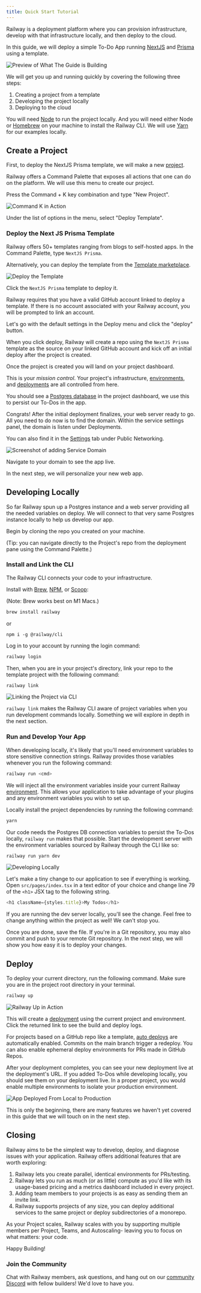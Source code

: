 ```yaml
---
title: Quick Start Tutorial
---
```


Railway is a deployment platform where you can provision infrastructure,
develop with that infrastructure locally, and then deploy to the cloud.

In this guide, we will deploy a simple To-Do App running [NextJS](https://nextjs.org/docs/getting-started) and [Prisma](https://www.prisma.io/docs/) using a template.

<Image src="/images/getting-started/1-railway-getting-started.gif"
alt="Preview of What The Guide is Building"
layout="intrinsic"
width={800} height={455} quality={100} />

We will get you up and running quickly by covering the following three steps:

1. Creating a project from a template
2. Developing the project locally
3. Deploying to the cloud

You will need [Node](https://nodejs.org/en/download/) to run the project locally. And you will need either Node or [Homebrew](https://brew.sh/) on your machine to install the Railway CLI. We will use [Yarn](https://yarnpkg.com/) for our examples locally.

## Create a Project

First, to deploy the NextJS Prisma template, we will make a new [project](develop/projects).

Railway offers a Command Palette that exposes all actions that one can do on the platform. We will use this menu to create our project.

Press the Command + K key combination and type "New Project".

<Image src="/images/getting-started/2-railway-getting-started-create-a-project.gif"
alt="Command K in Action"
layout="intrinsic"
width={800} height={455} quality={80} />

Under the list of options in the menu, select "Deploy Template".

### Deploy the Next JS Prisma Template

Railway offers 50+ templates ranging from blogs to self-hosted apps. In the Command Palette, type `NextJS Prisma`.

Alternatively, you can deploy the template from the [Template marketplace](https://railway.app/templates).

<Image src="/images/getting-started/3-railway-getting-started-deploy-template.gif"
alt="Deploy the Template"
layout="intrinsic"
width={800} height={448} quality={80} />

Click the `NextJS Prisma` template to deploy it.

Railway requires that you have a valid GitHub account linked to deploy a template. If there is no account associated with your Railway account, you will be prompted to link an account.

Let's go with the default settings in the Deploy menu and click the "deploy" button.

When you click deploy, Railway will create a repo using the `NextJS Prisma` template as the source on your linked GitHub account and kick off an initial deploy after the project is created.

Once the project is created you will land on your project dashboard.

This is your _mission control_. Your project's infrastructure, [environments](develop/environments), and [deployments](deploy/deployments) are all
controlled from here.

You should see a [Postgres database](databases/postgresql) in the project dashboard, we use this to persist our To-Dos in the app.

Congrats! After the initial deployment finalizes, your web server ready to go. All you need to do now is to find the domain.  Within the service settings panel, the domain is listen under Deployments.  

You can also find it in the [Settings](deploy/exposing-your-app) tab under Public Networking.

<Image
src="/images/getting-started/4-railway-getting-started-domain-link.png"
alt="Screenshot of adding Service Domain"
layout="responsive"
width={800} height={287} quality={80} />

Navigate to your domain to see the app live.

In the next step, we will personalize your new web app.

## Developing Locally

So far Railway spun up a Postgres instance and a web server providing all the needed variables on deploy. We will connect to that very same Postgres instance locally to help us develop our app.

Begin by cloning the repo you created on your machine.

(Tip: you can navigate directly to the Project's repo from the deployment pane using the Command Palette.)

### Install and Link the CLI

The Railway CLI connects your code to your infrastructure.

Install with [Brew](https://brew.sh), [NPM](https://www.npmjs.com/package/@railway/cli), or [Scoop](develop/cli#install):

(Note: Brew works best on M1 Macs.)

```bash
brew install railway
```
or
```
npm i -g @railway/cli
```

Log in to your account by running the login command:
```bash
railway login
```

Then, when you are in your project's directory, link your repo to the template project with the following command:
```bash
railway link
```

<Image src="/images/getting-started/5-railway-getting-started-link-cli.gif"
alt="Linking the Project via CLI"
layout="intrinsic"
width={800} height={303} quality={80} />

`railway link` makes the Railway CLI aware of project variables when you run development commands locally. Something we will explore in depth in the next section.

### Run and Develop Your App

When developing locally, it's likely that you'll need environment variables to store sensitive connection strings. Railway provides those variables whenever you run the following command:
```bash
railway run <cmd>
```

We will inject all the environment variables inside your current Railway
[environment](develop/environments). This allows your application to take advantage of your plugins and any environment variables you wish to set up.

Locally install the project dependencies by running the following command:
```bash
yarn
```

Our code needs the Postgres DB connection variables to persist the To-Dos locally, `railway run` makes that possible.
Start the development server with the environment variables sourced by Railway through the CLI like so:
```bash
railway run yarn dev
```

<Image src="/images/getting-started/6-railway-getting-started-run-locally.gif"
alt="Developing Locally"
layout="intrinsic"
width={800} height={483} quality={100} />

Let's make a tiny change to our application to see if everything is working.
Open `src/pages/index.tsx` in a text editor of your choice and change line 79 of the `<h1>` JSX tag to the following string.

```javascript
<h1 className={styles.title}>My Todos</h1>
```

If you are running the dev server locally, you'll see the change. Feel free to change anything within the project as well! We can't stop you.

Once you are done, save the file. If you're in a Git repository, you may also commit and push to your remote Git repository. In the next step, we will show you how easy it is to deploy your changes.

## Deploy

To deploy your current directory, run the following command. Make sure you are in the project root directory in your terminal.

```bash
railway up
```

<Image src="/images/getting-started/7-railway-getting-started-build-deploy.gif"
alt="Railway Up in Action"
layout="intrinsic"
width={800} height={486} quality={100} />

This will create a [deployment](deploy/railway-up) using the current project and
environment. Click the returned link to see the build and deploy logs.

For projects based on a GitHub repo like a template, [auto deploys](deploy/deployments#deploy-triggers) are automatically enabled. Commits on the main branch trigger a redeploy. You can also enable ephemeral deploy environments for PRs made in GitHub Repos.

After your deployment completes, you can see your new deployment live at the deployment's URL. If you added To-Dos while developing locally, you should see them on your deployment live. In a proper project, you would enable multiple environments to isolate your production environment.

<Image src="/images/getting-started/8-railway-getting-started-data-persistence.gif"
alt="App Deployed From Local to Production"
layout="intrinsic"
width={800} height={486} quality={100} />

This is only the beginning, there are many features we haven't yet covered in this guide that we will touch on in the next step.

## Closing

Railway aims to be the simplest way to develop, deploy, and diagnose issues with your application. Railway offers additional features that are worth exploring:
1. Railway lets you create parallel, identical environments for PRs/testing.
2. Railway lets you run as much (or as little) compute as you'd like with its usage-based pricing and a metrics dashboard included in every project.
3. Adding team members to your projects is as easy as sending them an invite link.
4. Railway supports projects of any size, you can deploy additional services to the same project or deploy subdirectories of a monorepo.

As your Project scales, Railway scales with you by supporting multiple members per Project, Teams, and Autoscaling- leaving you to focus on what matters: your code.

Happy Building!

### Join the Community

Chat with Railway members, ask questions, and hang out on our [community Discord](https://discord.gg/xAm2w6g) with fellow builders! We'd love to have you.
